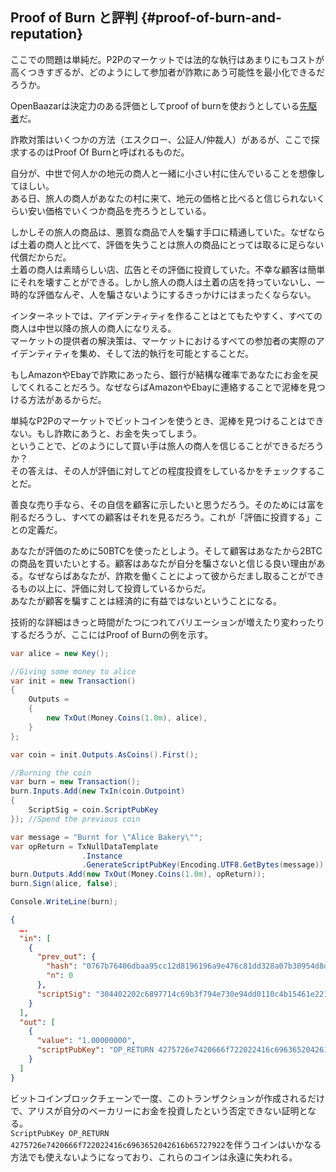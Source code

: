## Proof of Burn と評判 {#proof-of-burn-and-reputation}

ここでの問題は単純だ。P2Pのマーケットでは法的な執行はあまりにもコストが高くつきすぎるが、どのようにして参加者が詐欺にあう可能性を最小化できるだろうか。

OpenBaazarは決定力のある評価としてproof of burnを使おうとしている[先駆者](https://gist.github.com/dionyziz/e3b296861175e0ebea4b)だ。

詐欺対策はいくつかの方法（エスクロー、公証人/仲裁人）があるが、ここで探求するのはProof Of Burnと呼ばれるものだ。

自分が、中世で何人かの地元の商人と一緒に小さい村に住んでいることを想像してほしい。  
ある日、旅人の商人があなたの村に来て、地元の価格と比べると信じられないくらい安い価格でいくつか商品を売ろうとしている。

しかしその旅人の商品は、悪質な商品で人を騙す手口に精通していた。なぜならば土着の商人と比べて、評価を失うことは旅人の商品にとっては取るに足らない代償だからだ。  
土着の商人は素晴らしい店、広告とその評価に投資していた。不幸な顧客は簡単にそれを壊すことができる。しかし旅人の商人は土着の店を持っていないし、一時的な評価なんぞ、人を騙さないようにするきっかけにはまったくならない。

インターネットでは、アイデンティティを作ることはとてもたやすく、すべての商人は中世以降の旅人の商人になりえる。  
マーケットの提供者の解決策は、マーケットにおけるすべての参加者の実際のアイデンティティを集め、そして法的執行を可能とすることだ。

もしAmazonやEbayで詐欺にあったら、銀行が結構な確率であなたにお金を戻してくれることだろう。なぜならばAmazonやEbayに連絡することで泥棒を見つける方法があるからだ。

単純なP2Pのマーケットでビットコインを使うとき、泥棒を見つけることはできない。もし詐欺にあうと、お金を失ってしまう。  
ということで、どのようにして買い手は旅人の商人を信じることができるだろうか？  
その答えは、その人が評価に対してどの程度投資をしているかをチェックすることだ。

善良な売り手なら、その自信を顧客に示したいと思うだろう。そのためには富を削るだろうし、すべての顧客はそれを見るだろう。これが「評価に投資する」ことの定義だ。

あなたが評価のために50BTCを使ったとしよう。そして顧客はあなたから2BTCの商品を買いたいとする。顧客はあなたが自分を騙さないと信じる良い理由がある。なぜならばあなたが、詐欺を働くことによって彼からだまし取ることができるもの以上に、評価に対して投資しているからだ。  
あなたが顧客を騙すことは経済的に有益ではないということになる。

技術的な詳細はきっと時間がたつにつれてバリエーションが増えたり変わったりするだろうが、ここにはProof of Burnの例を示す。

```cs
var alice = new Key();

//Giving some money to alice
var init = new Transaction()
{
    Outputs = 
    {
        new TxOut(Money.Coins(1.0m), alice),
    }
};

var coin = init.Outputs.AsCoins().First();

//Burning the coin
var burn = new Transaction();
burn.Inputs.Add(new TxIn(coin.Outpoint)
{
    ScriptSig = coin.ScriptPubKey
}); //Spend the previous coin

var message = "Burnt for \"Alice Bakery\"";
var opReturn = TxNullDataTemplate
                .Instance
                .GenerateScriptPubKey(Encoding.UTF8.GetBytes(message));
burn.Outputs.Add(new TxOut(Money.Coins(1.0m), opReturn));
burn.Sign(alice, false);

Console.WriteLine(burn);
```

```json
{
  ….
  "in": [
    {
      "prev_out": {
        "hash": "0767b76406dbaa95cc12d8196196a9e476c81dd328a07b30954d8de256aa1e9f",
        "n": 0
      },
      "scriptSig": "304402202c6897714c69b3f794e730e94dd0110c4b15461e221324b5a78316f97c4dffab0220742c811d62e853dea433e97a4c0ca44e96a0358c9ef950387354fbc24b8964fb01 03fedc2f6458fef30c56cafd71c72a73a9ebfb2125299d8dc6447fdd12ee55a52c"
    }
  ],
  "out": [
    {
      "value": "1.00000000",
      "scriptPubKey": "OP_RETURN 4275726e7420666f722022416c6963652042616b65727922"
    }
  ]
}
```

ビットコインブロックチェーンで一度、このトランザクションが作成されるだけで、アリスが自分のベーカリーにお金を投資したという否定できない証明となる。  
`ScriptPubKey OP_RETURN 4275726e7420666f722022416c6963652042616b65727922`を伴うコインはいかなる方法でも使えないようになっており、これらのコインは永遠に失われる。

